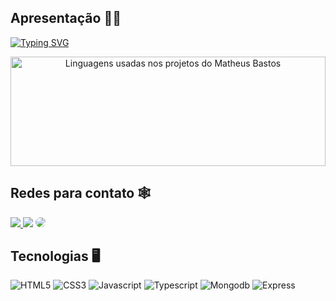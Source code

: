 ## Apresentação 👦🏽
[![Typing SVG](https://readme-typing-svg.herokuapp.com/?color=FFFFFF&size=40&center=true&vCenter=true&align=center&width=1500&lines=OII,+prazer!+Meu+nome+é+Matheus+Bastos.;Tenho+19+anos+;Atualmente+curso+Análise+e+Desenvolvimento+de+Sistemas;No+momento+estou+estudando+CSharp,+com+foco+no+ASP.NET;Seja+bem-vindo(a)+ao+meu+perfil!+:%29)](https://git.io/typing-svg)

<div align="center" height="10%">  
  <img width="100%" height="175px" src="https://github-readme-stats.vercel.app/api/top-langs/?username=bastosmatheus&layout=compact&hide_border=true&title_color=ffffff&text_color=ff91a4&bg_color=000005" alt="Linguagens usadas nos projetos do Matheus Bastos"/>
</div>

## Redes para contato 🕸
<div display: 'inline-block'> 
<a href="https://www.instagram.com/_mthsb/" target="_blank"><img src="https://img.shields.io/badge/-Instagram-%23E4405F?style=for-the-badge&logo=instagram&logoColor=white"</a>
<a href = "mailto:matheusbastosandrade@gmail.com" target="_blank"> <img src="https://img.shields.io/badge/-Gmail-%23333?style=for-the-badge&logo=gmail&logoColor=white" target="_blank"></a>
<a href="https://www.linkedin.com/in/matheus-bastos-de-andrade-b380431a3/" target="_blank"><img src="https://img.shields.io/badge/-LinkedIn-%230077B5?style=for-the-badge&logo=linkedin&logoColor=white" style="border-radius: 30px" target="_blank"></a> 
 </div>

## Tecnologias 🖥
<div display: 'inline-block'>
    <img alt='HTML5' src='https://img.shields.io/badge/HTML5-E34F26?style=for-the-badge&logo=html5&logoColor=white'>
    <img alt='CSS3' src='https://img.shields.io/badge/CSS3-1572B6?style=for-the-badge&logo=css3&logoColor=white'>
    <img alt='Javascript' src='https://img.shields.io/badge/JavaScript-yellow?style=for-the-badge&logo=javascript&logoColor=white'>
    <img alt='Typescript' src='https://img.shields.io/badge/TypeScript-007ACC?style=for-the-badge&logo=typescript&logoColor=white'>
    <img alt='Mongodb' src='https://img.shields.io/badge/MongoDB-4EA94B?style=for-the-badge&logo=mongodb&logoColor=white'>
    <img alt='Express' src='https://img.shields.io/badge/Express-FFFFFF?style=for-the-badge&logo=express&logoColor=black'>
</div>

